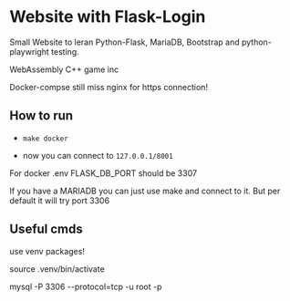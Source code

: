 # Website with Flask-Login

Small Website to leran Python-Flask, MariaDB, Bootstrap and python-playwright testing.

WebAssembly C++ game inc

Docker-compse still miss nginx for https connection!

## How to run
- ```make docker```

- now you can connect to ```127.0.0.1/8001```

For docker .env FLASK_DB_PORT should be 3307

If you have a MARIADB you can just use make and connect to it. But per default it will try port 3306

## Useful cmds

use venv packages!

source .venv/bin/activate

mysql -P 3306 --protocol=tcp -u root -p
